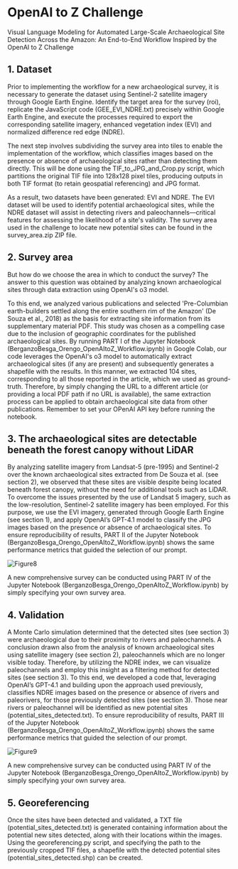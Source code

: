 # OpenAI to Z Challenge
Visual Language Modeling for Automated Large-Scale Archaeological Site Detection Across the Amazon: An End-to-End Workflow Inspired by the OpenAI to Z Challenge

## 1. Dataset
Prior to implementing the workflow for a new archaeological survey, it is necessary to generate the dataset using Sentinel-2 satellite imagery through Google Earth Engine. Identify the target area for the survey (roi), replicate the JavaScript code (GEE_EVI_NDRE.txt) precisely within Google Earth Engine, and execute the processes required to export the corresponding satellite imagery, enhanced vegetation index (EVI) and normalized difference red edge (NDRE).

The next step involves subdividing the survey area into tiles to enable the implementation of the workflow, which classifies images based on the presence or absence of archaeological sites rather than detecting them directly. This will be done using the TIF_to_JPG_and_Crop.py script, which partitions the original TIF file into 128x128 pixel tiles, producing outputs in both TIF format (to retain geospatial referencing) and JPG format.

As a result, two datasets have been generated: EVI and NDRE. The EVI dataset will be used to identify potential archaeological sites, while the NDRE dataset will assist in detecting rivers and paleochannels—critical features for assessing the likelihood of a site's validity. The survey area used in the challenge to locate new potential sites can be found in the survey_area.zip ZIP file.

## 2. Survey area
But how do we choose the area in which to conduct the survey? The answer to this question was obtained by analyzing known archaeological sites through data extraction using OpenAI's o3 model.

To this end, we analyzed various publications and selected 'Pre-Columbian earth-builders settled along the entire southern rim of the Amazon' (De Souza et al., 2018) as the basis for extracting site information from its supplementary material PDF. This study was chosen as a compelling case due to the inclusion of geographic coordinates for the published archaeological sites. By running PART I of the Jupyter Notebook (BerganzoBesga_Orengo_OpenAItoZ_Workflow.ipynb) in Google Colab, our code leverages the OpenAI's o3 model to automatically extract archaeological sites (if any are present) and subsequently generates a shapefile with the results. In this manner, we extracted 104 sites, corresponding to all those reported in the article, which we used as ground-truth. Therefore, by simply changing the URL to a different article (or providing a local PDF path if no URL is available), the same extraction process can be applied to obtain archaeological site data from other publications. Remember to set your OPenAI API key before running the notebook.

## 3. The archaeological sites are detectable beneath the forest canopy without LiDAR
By analyzing satellite imagery from Landsat-5 (pre-1995) and Sentinel-2 over the known archaeological sites extracted from De Souza et al. (see section 2), we observed that these sites are visible despite being located beneath forest canopy, without the need for additional tools such as LiDAR. To overcome the issues presented by the use of Landsat 5 imagery, such as the low-resolution, Sentinel-2 satellite imagery has been employed. For this purpose, we use the EVI imagery, generated through Google Earth Engine (see section 1), and apply OpenAI’s GPT-4.1 model to classify the JPG images based on the presence or absence of archaeological sites. To ensure reproducibility of results, PART II of the Jupyter Notebook (BerganzoBesga_Orengo_OpenAItoZ_Workflow.ipynb) shows the same performance metrics that guided the selection of our prompt.

![Figure8](https://github.com/user-attachments/assets/ba23a2f7-38db-416e-802c-06e88e3fe0e5)

A new comprehensive survey can be conducted using PART IV of the Jupyter Notebook (BerganzoBesga_Orengo_OpenAItoZ_Workflow.ipynb) by simply specifying your own survey area.

## 4. Validation
A Monte Carlo simulation determined that the detected sites (see section 3) were archaeological due to their proximity to rivers and paleochannels. A conclusion drawn also from the analysis of known archaeological sites using satellite imagery (see section 2), paleochannels which are no longer visible today. Therefore, by utilizing the NDRE index, we can visualize paleochannels and employ this insight as a filtering method for detected sites (see section 3). To this end, we developed a code that, leveraging OpenAI’s GPT-4.1 and building upon the approach used previously, classifies NDRE images based on the presence or absence of rivers and paleorivers, for those previously detected sites (see section 3). Those near rivers or paleochannel will be identified as new potential sites (potential_sites_detected.txt). To ensure reproducibility of results, PART III of the Jupyter Notebook (BerganzoBesga_Orengo_OpenAItoZ_Workflow.ipynb) shows the same performance metrics that guided the selection of our prompt.

![Figure9](https://github.com/user-attachments/assets/d0f7959d-be96-494f-8d76-4a3d8859ddb6)

A new comprehensive survey can be conducted using PART IV of the Jupyter Notebook (BerganzoBesga_Orengo_OpenAItoZ_Workflow.ipynb) by simply specifying your own survey area.

## 5. Georeferencing
Once the sites have been detected and validated, a TXT file (potential_sites_detected.txt) is generated containing information about the potential new sites detected, along with their locations within the images. Using the georeferencing.py script, and specifying the path to the previously cropped TIF files, a shapefile with the detected potential sites (potential_sites_detected.shp) can be created.


